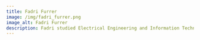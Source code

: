 ```yaml
---
title: Fadri Furrer
image: /img/fadri_furrer.png
image_alt: Fadri Furrer
description: Fadri studied Electrical Engineering and Information Technology at ETH Zurich and Linköpings Tekniska högskolan (LiTH). After receiving his Master's degree he worked for two startups and Bosch's robotics research center in Palo Alto and then joined the Autonomous Systems Lab at ETH Zurich, where he pursued his PhD in robotics focusing on 3D perception and reinforcement learning.<br>Often you find Fadri in weird positions doing Acroyoga.
---
```

